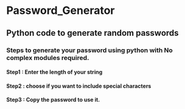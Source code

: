 # Password_Generator
<h2>Python code to generate random passwords</h2>
<h3>Steps to generate your password using python with No complex modules required.</h3>
<h4>Step1 : Enter the length of your string</h4>
<h4>Step2 : choose if you want to include special characters</h4>
<h4>Step3 : Copy the password to use it.</h4>
